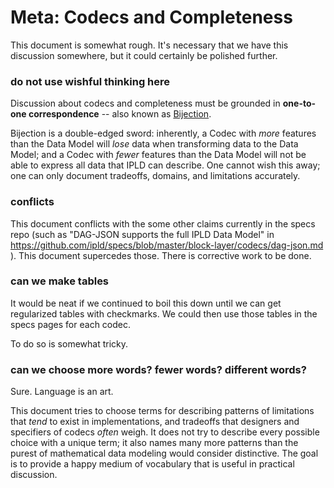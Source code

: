 Meta: Codecs and Completeness
=============================

This document is somewhat rough.
It's necessary that we have this discussion somewhere, but it could certainly be polished further.


### do not use wishful thinking here

Discussion about codecs and completeness must be grounded in **one-to-one correspondence** --
also known as [Bijection](https://en.wikipedia.org/wiki/Bijection).

Bijection is a double-edged sword:
inherently, a Codec with *more* features than the Data Model will *lose* data when transforming data to the Data Model;
and a Codec with *fewer* features than the Data Model will not be able to express all data that IPLD can describe.
One cannot wish this away; one can only document tradeoffs, domains, and limitations accurately.

### conflicts

This document conflicts with the some other claims currently in the specs repo
(such as "DAG-JSON supports the full IPLD Data Model" in https://github.com/ipld/specs/blob/master/block-layer/codecs/dag-json.md ).
This document supercedes those.  There is corrective work to be done.

### can we make tables

It would be neat if we continued to boil this down until we can get regularized tables with checkmarks.
We could then use those tables in the specs pages for each codec.

To do so is somewhat tricky.

### can we choose more words?  fewer words?  different words?

Sure.  Language is an art.

This document tries to choose terms for describing patterns of limitations that *tend* to exist in implementations,
and tradeoffs that designers and specifiers of codecs *often* weigh.
It does not try to describe every possible choice with a unique term;
it also names many more patterns than the purest of mathematical data modeling would consider distinctive.
The goal is to provide a happy medium of vocabulary that is useful in practical discussion.
